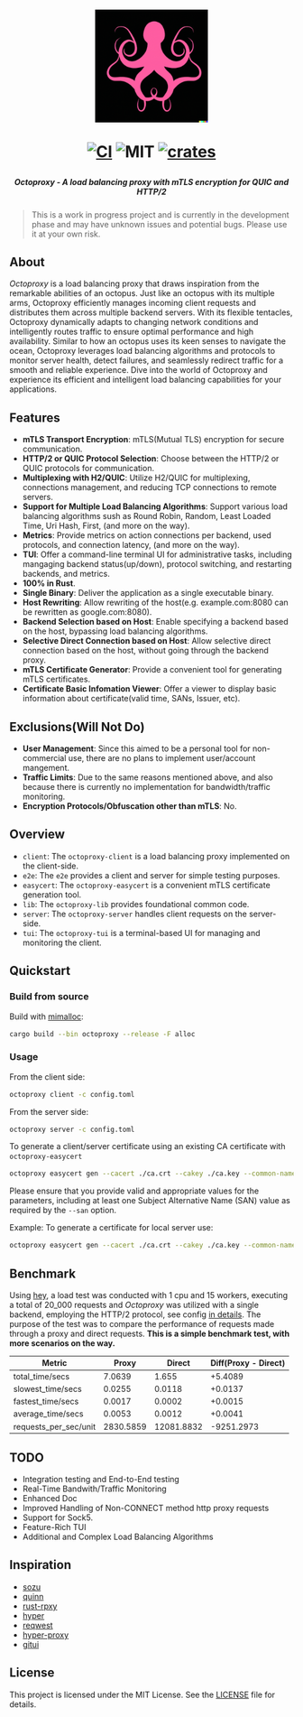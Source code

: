 <h1 align="center">
<img width="200px" src="./doc/assets/logo.png" />

[![CI][s0]][l0] ![MIT][s1] [![crates][s2]][l2]
</h1>

[s0]: https://github.com/schwartx/octoproxy/workflows/CI/badge.svg
[l0]: https://github.com/schwartx/octoproxy/actions
[s1]: https://img.shields.io/badge/license-MIT-blue.svg
[s2]: https://img.shields.io/crates/v/octoproxy.svg
[l2]: https://crates.io/crates/octoproxy

<h5 align="center">Octoproxy - A load balancing proxy with mTLS encryption for QUIC and HTTP/2</h1>

> This is a work in progress project and is currently in the development phase and may have unknown issues and potential bugs. Please use it at your own risk.

## About

_Octoproxy_ is a load balancing proxy that draws inspiration from the remarkable abilities of an octopus. Just like an octopus with its multiple arms, Octoproxy efficiently manages incoming client requests and distributes them across multiple backend servers. With its flexible tentacles, Octoproxy dynamically adapts to changing network conditions and intelligently routes traffic to ensure optimal performance and high availability. Similar to how an octopus uses its keen senses to navigate the ocean, Octoproxy leverages load balancing algorithms and protocols to monitor server health, detect failures, and seamlessly redirect traffic for a smooth and reliable experience. Dive into the world of Octoproxy and experience its efficient and intelligent load balancing capabilities for your applications.

## Features

- **mTLS Transport Encryption**: mTLS(Mutual TLS) encryption for secure communication.
- **HTTP/2 or QUIC Protocol Selection**: Choose between the HTTP/2 or QUIC protocols for communication.
- **Multiplexing with H2/QUIC**: Utilize H2/QUIC for multiplexing, connections management, and reducing TCP connections to remote servers.
- **Support for Multiple Load Balancing Algorithms**: Support various load balancing algorithms sush as Round Robin, Random, Least Loaded Time, Uri Hash, First, (and more on the way).
- **Metrics**: Provide metrics on action connections per backend, used protocols, and connection latency, (and more on the way).
- **TUI**: Offer a command-line terminal UI for administrative tasks, including mangaging backend status(up/down), protocol switching, and restarting backends, and metrics.
- **100% in Rust**.
- **Single Binary**: Deliver the application as a single executable binary.
- **Host Rewriting**: Allow rewriting of the host(e.g. example.com:8080 can be rewritten as google.com:8080).
- **Backend Selection based on Host**: Enable specifying a backend based on the host, bypassing load balancing algorithms.
- **Selective Direct Connection based on Host**: Allow selective direct connection based on the host, without going through the backend proxy.
- **mTLS Certificate Generator**: Provide a convenient tool for generating mTLS certificates.
- **Certificate Basic Infomation Viewer**: Offer a viewer to display basic information about certificate(valid time, SANs, Issuer, etc).


## Exclusions(Will Not Do)

- **User Management**: Since this aimed to be a personal tool for non-commercial use, there are no plans to implement user/account mangement.
- **Traffic Limits**: Due to the same reasons mentioned above, and also because there is currently no implementation for bandwidth/traffic monitoring.
- **Encryption Protocols/Obfuscation other than mTLS**: No.


## Overview

- `client`: The `octoproxy-client` is a load balancing proxy implemented on the client-side.
- `e2e`: The `e2e` provides a client and server for simple testing purposes.
- `easycert`: The `octoproxy-easycert` is a convenient mTLS certificate generation tool.
- `lib`: The `octoproxy-lib` provides foundational common code.
- `server`: The `octoproxy-server` handles client requests on the server-side.
- `tui`: The `octoproxy-tui` is a terminal-based UI for managing and monitoring the client.

## Quickstart

### Build from source

Build with [mimalloc](https://github.com/microsoft/mimalloc):
```bash
cargo build --bin octoproxy --release -F alloc
```

### Usage

From the client side:
```bash
octoproxy client -c config.toml
```

From the server side:
```bash
octoproxy server -c config.toml
```

To generate a client/server certificate using an existing CA certificate with `octoproxy-easycert`
```bash
octoproxy easycert gen --cacert ./ca.crt --cakey ./ca.key --common-name <common name> --san "DNS:<domain name>" --san "IP:<ip adddress>" -o . --days 365 <client/server cert name>
```
Please ensure that you provide valid and appropriate values for the parameters, including at least one Subject Alternative Name (SAN) value as required by the `--san` option.

Example: To generate a certificate for local server use:
```bash
octoproxy easycert gen --cacert ./ca.crt --cakey ./ca.key --common-name server_name --san "DNS:localhost" --san "IP:127.0.0.1" -o . --days 3650 server
```

## Benchmark

Using [hey](https://github.com/rakyll/hey), a load test was conducted with 1 cpu
and 15 workers, executing a total of 20_000 requests and _Octoproxy_ was utilized with
a single backend, employing the HTTP/2 protocol, see config [in details](bench/client.toml).
The purpose of the test was
to compare the performance of requests made through a proxy and direct requests.
**This is a simple benchmark test, with more scenarios on the way.**


|         Metric        |   Proxy   |   Direct   | Diff(Proxy - Direct) |
|-----------------------|-----------|------------|----------------------|
|    total_time/secs    |   7.0639  |   1.655    |       +5.4089        |
|   slowest_time/secs   |   0.0255  |   0.0118   |       +0.0137        |
|   fastest_time/secs   |   0.0017  |   0.0002   |       +0.0015        |
|   average_time/secs   |   0.0053  |   0.0012   |       +0.0041        |
| requests_per_sec/unit | 2830.5859 | 12081.8832 |      -9251.2973      |


## TODO

- Integration testing and End-to-End testing
- Real-Time Bandwith/Traffic Monitoring
- Enhanced Doc
- Improved Handling of Non-CONNECT method http proxy requests
- Support for Sock5.
- Feature-Rich TUI
- Additional and Complex Load Balancing Algorithms

## Inspiration

- [sozu](https://github.com/sozu-proxy/sozu)
- [quinn](https://github.com/quinn-rs/quinn)
- [rust-rpxy](https://github.com/junkurihara/rust-rpxy)
- [hyper](https://github.com/hyperium/hyper)
- [reqwest](https://github.com/seanmonstar/reqwest)
- [hyper-proxy](https://github.com/tafia/hyper-proxy)
- [gitui](https://github.com/extrawurst/gitui)

## License

This project is licensed under the MIT License. See the [LICENSE](LICENSE) file for details.
